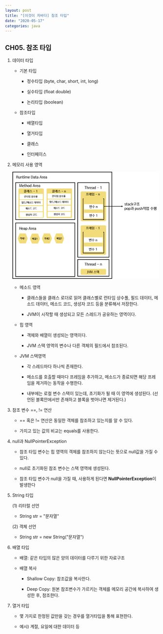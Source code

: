 ```yaml
---
layout: post
title: "[이것이 자바다] 참조 타입"
date: "2020-05-17"
categories: java
---
```




## CH05. 참조 타입



1. 데이터 타입

   - 기본 타입
   
     - 정수타입 (byte, char, short, int, long)
     
     - 실수타입 (float double)
     
     - 논리타입 (boolean)
     
   - 참조타입
   
     - 배열타입

     - 열거타입

     - 클래스

     - 인터페이스

2. 메모리 사용 영역
    
    ![](/assets/post_IMG/java05/memory.png) 

   - 메소드 영역
   
     - 클래스들을 클래스 로더로 읽어 클래스별로 런타임 상수풀, 필드 데이터, 메소드 데이터, 메소드 코드, 생성자 코드 등을 분류해서 저장한다.
     
     - JVM이 시작할 때 생성되고 모든 스레드가 공유하는 영역이다.
     
   - 힙 영역
   
     - 객체와 배열이 생성되는 영역이다.
     
     - JVM 스택 영역의 변수나 다른 객체의 필드에서 참조된다.
     
   - JVM 스택영역
   
     - 각 스레드마다 하나씩 존재한다.
     
     - 메소드를 호출할 때마다 프레임을 추가하고, 메소드가 종료되면 해당 프레임을 제거하는 동작을 수행한다.
     
     - 내부에는 로컬 변수 스택이 있는데, 초기화가 될 때 이 영역에 생성된다. (선언된 블록안에서만 존재하고 블록을 벗어나면 제거된다.)

3. 참조 변수 ==, != 연산

   - == 혹은 != 연산은 동일한 객체를 참조하고 있는지를 알 수 있다.
   
   - 가지고 있는 값의 비교는 equals를 사용한다.

4. null과 NullPointerException

   - 참조 타입 변수는 힙 영역의 객체를 참조하지 않는다는 뜻으로 null값을 가질 수 있다.
   
   - null로 초기화된 참조 변수는 스택 영역에 생성된다.
   
   - 참조 타입 변수가 null을 가질 때, 사용하게 된다면 **NullPointerException**이 발생한다

5. String 타입

   (1) 리터럴 선언
   - String str = "문자열"

   (2) 객체 선언
   - String str = new String("문자열")

6.  배열 타입
    - 배열: 같은 타입의 많은 양의 데이터를 다루기 위한 자료구조

    - 배열 복사

        - Shallow Copy:  참조값을 복사한다.

        - Deep Copy: 원본 참조변수가 가르키는 객체를 메모리 공간에 복사하여 생성한 후, 참조한다.

7. 열거 타입

   - 몇 가지로 한정된 값만을 갖는 경우를 열거타입을 통해 표현한다.
   
   - 예시) 계절, 요일에 대한 데이터 등